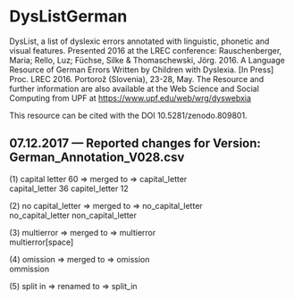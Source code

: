 # DysListGerman
DysList, a list of dyslexic errors annotated with linguistic, phonetic and visual features. Presented 2016 at the LREC conference: Rauschenberger, Maria; Rello, Luz; Füchse, Silke &amp; Thomaschewski, Jörg. 2016.  A Language Resource of German Errors Written by Children with Dyslexia. [In Press] Proc. LREC 2016. Portorož (Slovenia), 23-28, May. The Resource and further information are also available at the Web Science and Social Computing from UPF at https://www.upf.edu/web/wrg/dyswebxia


This resource can be cited with the DOI 10.5281/zenodo.809801.

## 07.12.2017 — Reported changes for Version: German_Annotation_V028.csv
(1) 
capital letter     60    => merged to =>  capital_letter         
capital_letter     36
capitel_letter      12                   

(2)
no capital_letter       => merged to =>  no_capital_letter  	
no_capital_letter 
non_capital_letter

(3)
multierror				=> merged to =>  multierror  			
multierror[space] 

(4)
omission				=> merged to =>  omission  				
ommission

(5)
split in     		  => renamed to =>  split_in   				